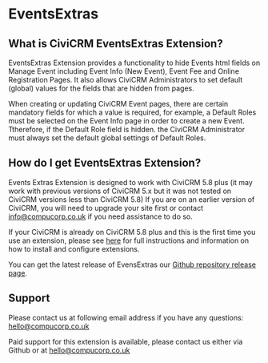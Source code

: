# EventsExtras

## What is CiviCRM EventsExtras Extension?

EventsExtras Extension provides a functionality to hide Events html fields on Manage Event including Event Info (New Event), Event Fee and Online Registration Pages. It also allows CiviCRM Administrators to set default (global) values for the fields that are hidden from pages.

When creating or updating CiviCRM Event pages, there are certain mandatory fields for which a value is required, for example, a Default Roles must be selected on the Event Info page in order to create a new Event. Ttherefore, if the Default Role field is hidden. the CiviCRM Administrator must always set the default global settings of Default Roles. 


## How do I get EventsExtras Extension?

Events Extras Extension is designed to work with CiviCRM 5.8 plus (it may work with previous versions of CiviCRM 5.x but it was not tested on CiviCRM versions less than CiviCRM 5.8) If you are on an earlier version of CiviCRM, you will need to upgrade your site first or contact info@compucorp.co.uk if you need assistance to do so.

If your CiviCRM is already on CiviCRM 5.8 plus and this is the first time you use an extension,  please see [here](http://wiki.civicrm.org/confluence/display/CRMDOC/Extensions "CiviCRM Extensions Installation") for full instructions and information on how to install and configure extensions.

You can get the latest release of EvensExtras our [Github repository release page](https://github.com/compucorp/uk.co.compucorp.eventsextras/releases).

## Support

Please contact us at following email address if you have any questions: <hello@compucorp.co.uk>

Paid support for this extension is available, please contact us either via Github or at <hello@compucorp.co.uk>
